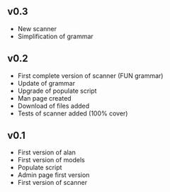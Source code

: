 ## v0.3
* New scanner
* Simplification of grammar

## v0.2
* First complete version of scanner (FUN grammar)
* Update of grammar 
* Upgrade of populate script
* Man page created
* Download of files added
* Tests of scanner added (100% cover)

## v0.1

* First version of alan
* First version of models
* Populate script
* Admin page first version
* First version of scanner